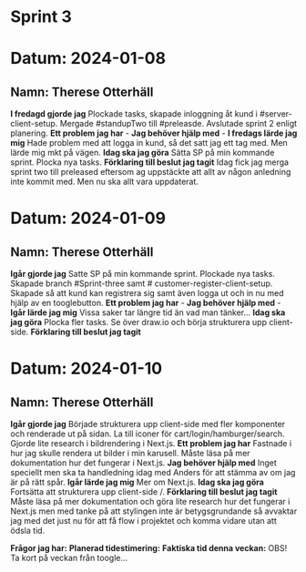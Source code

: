 # Sprint 3

# Datum: 2024-01-08

## Namn: Therese Otterhäll

**I fredagd gjorde jag** Plockade tasks, skapade inloggning åt kund i #server-client-setup. Mergade #standupTwo till #preleasde. Avslutade sprint 2 enligt planering.
**Ett problem jag har** -
**Jag behöver hjälp med** -
**I fredags lärde jag mig** Hade problem med att logga in kund, så det satt jag ett tag med. Men lärde mig mkt på vägen.
**Idag ska jag göra** Sätta SP på min kommande sprint. Plocka nya tasks.
**Förklaring till beslut jag tagit** Idag fick jag merga sprint two till preleased eftersom ag uppstäckte att allt av någon anledning inte kommit med. Men nu ska allt vara uppdaterat.

# Datum: 2024-01-09

## Namn: Therese Otterhäll

**Igår gjorde jag** Satte SP på min kommande sprint. Plockade nya tasks. Skapade branch #Sprint-three samt # customer-register-client-setup. Skapade så att kund kan registrera sig samt även logga ut och in nu med hjälp av en tooglebutton.
**Ett problem jag har** -
**Jag behöver hjälp med** -
**Igår lärde jag mig** Vissa saker tar längre tid än vad man tänker...
**Idag ska jag göra** Plocka fler tasks. Se över draw.io och börja strukturera upp client-side.
**Förklaring till beslut jag tagit**

# Datum: 2024-01-10

## Namn: Therese Otterhäll

**Igår gjorde jag** Började strukturera upp client-side med fler komponenter och renderade ut på sidan. La till iconer för cart/login/hamburger/search. Gjorde lite research i bildrendering i Next.js.
**Ett problem jag har** Fastnade i hur jag skulle rendera ut bilder i min karusell. Måste läsa på mer dokumentation hur det fungerar i Next.js.
**Jag behöver hjälp med** Inget speciellt men ska ta handledning idag med Anders för att stämma av om jag är på rätt spår.
**Igår lärde jag mig** Mer om Next.js.
**Idag ska jag göra** Fortsätta att strukturera upp client-side /.
**Förklaring till beslut jag tagit** Måste läsa på mer dokumentation och göra lite research hur det fungerar i Next.js men med tanke på att stylingen inte är betygsgrundande så avvaktar jag med det just nu för att få flow i projektet och komma vidare utan att ödsla tid.

**Frågor jag har:**
**Planerad tidestimering:**
**Faktiska tid denna veckan:**
OBS! Ta kort på veckan från toogle...
